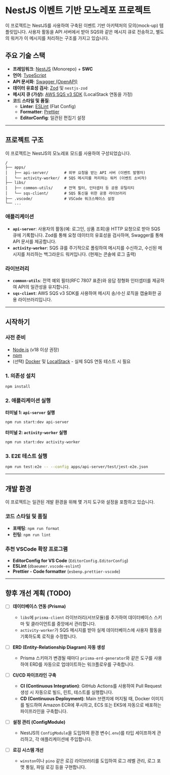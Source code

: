 # NestJS 이벤트 기반 모노레포 프로젝트

이 프로젝트는 NestJS를 사용하여 구축된 이벤트 기반 아키텍처의 모의(mock-up) 템플릿입니다. 사용자 활동을 API 서버에서 받아 SQS와 같은 메시지 큐로 전송하고, 별도의 워커가 이 메시지를 처리하는 구조를 가지고 있습니다.

## 주요 기술 스택

- **프레임워크**: [NestJS](https://nestjs.com/) (Monorepo) + **SWC**
- **언어**: [TypeScript](https://www.typescriptlang.org/)
- **API 문서화**: [Swagger (OpenAPI)](https://swagger.io/)
- **데이터 유효성 검사**: [Zod](https://zod.dev/) 및 `nestjs-zod`
- **메시지 큐 (가상)**: [AWS SQS v3 SDK](https://aws.amazon.com/sqs/) (LocalStack 연동을 가정)
- **코드 스타일 및 품질**:
  - **Linter**: [ESLint](https://eslint.org/) (Flat Config)
  - **Formatter**: [Prettier](https://prettier.io/)
  - **EditorConfig**: 일관된 편집기 설정

---

## 프로젝트 구조

이 프로젝트는 NestJS의 모노레포 모드를 사용하여 구성되었습니다.

```
/
├── apps/
│   ├── api-server/       # 외부 요청을 받는 API 서버 (이벤트 발행자)
│   └── activity-worker/  # SQS 메시지를 처리하는 워커 (이벤트 소비자)
├── libs/
│   ├── common-utils/     # 전역 필터, 인터셉터 등 공용 유틸리티
│   └── sqs-client/       # SQS 통신을 위한 공용 라이브러리
├── .vscode/              # VSCode 워크스페이스 설정
└── ...
```

### 애플리케이션

- **`api-server`**: 사용자의 활동(예: 로그인, 상품 조회)을 HTTP 요청으로 받아 SQS 큐에 기록합니다. Zod를 통해 요청 데이터의 유효성을 검사하며, Swagger를 통해 API 문서를 제공합니다.
- **`activity-worker`**: SQS 큐를 주기적으로 폴링하여 메시지를 수신하고, 수신된 메시지를 처리하는 백그라운드 워커입니다. (현재는 콘솔에 로그 출력)

### 라이브러리

- **`common-utils`**: 전역 예외 필터(RFC 7807 표준)와 응답 정형화 인터셉터를 제공하여 API의 일관성을 유지합니다.
- **`sqs-client`**: AWS SQS v3 SDK를 사용하여 메시지 송/수신 로직을 캡슐화한 공용 라이브러리입니다.

---

## 시작하기

### 사전 준비

- [Node.js](https://nodejs.org/en/) (v18 이상 권장)
- [npm](https://www.npmjs.com/)
- (선택) [Docker](https://www.docker.com/) 및 [LocalStack](https://localstack.cloud/) - 실제 SQS 연동 테스트 시 필요

### 1. 의존성 설치

```bash
npm install
```

### 2. 애플리케이션 실행

**터미널 1: `api-server` 실행**

```bash
npm run start:dev api-server
```

**터미널 2: `activity-worker` 실행**

```bash
npm run start:dev activity-worker
```

### 3. E2E 테스트 실행

```bash
npm run test:e2e -- --config apps/api-server/test/jest-e2e.json
```

---

## 개발 환경

이 프로젝트는 일관된 개발 환경을 위해 몇 가지 도구와 설정을 포함하고 있습니다.

### 코드 스타일 및 품질

- **포매팅**: `npm run format`
- **린팅**: `npm run lint`

### 추천 VSCode 확장 프로그램

- **EditorConfig for VS Code** (`EditorConfig.EditorConfig`)
- **ESLint** (`dbaeumer.vscode-eslint`)
- **Prettier - Code formatter** (`esbenp.prettier-vscode`)

---

## 향후 개선 계획 (TODO)

- [ ] **데이터베이스 연동 (Prisma)**
  - `libs`에 `prisma-client` 라이브러리(서브모듈)를 추가하여 데이터베이스 스키마 및 클라이언트를 중앙에서 관리합니다.
  - `activity-worker`가 SQS 메시지를 받아 실제 데이터베이스에 사용자 활동을 기록하도록 로직을 수정합니다.

- [ ] **ERD (Entity-Relationship Diagram) 자동 생성**
  - Prisma 스키마가 변경될 때마다 `prisma-erd-generator`와 같은 도구를 사용하여 ERD를 자동으로 업데이트하는 워크플로우를 구축합니다.

- [ ] **CI/CD 파이프라인 구축**
  - **CI (Continuous Integration)**: GitHub Actions를 사용하여 Pull Request 생성 시 자동으로 빌드, 린트, 테스트를 실행합니다.
  - **CD (Continuous Deployment)**: Main 브랜치에 머지될 때, Docker 이미지를 빌드하여 Amazon ECR에 푸시하고, ECS 또는 EKS에 자동으로 배포하는 파이프라인을 구축합니다.

- [ ] **설정 관리 (ConfigModule)**
  - NestJS의 `ConfigModule`을 도입하여 환경 변수(`.env`)를 타입 세이프하게 관리하고, 각 애플리케이션에 주입합니다.

- [ ] **로깅 시스템 개선**
  - `winston`이나 `pino` 같은 로깅 라이브러리를 도입하여 로그 레벨 관리, 로그 포맷 통일, 파일 로깅 등을 구현합니다.
